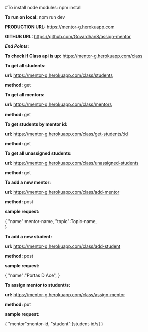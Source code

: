 #To install node modules: npm install

**To run on local:** npm run dev

**PRODUCTION URL:** https://mentor-g.herokuapp.com

**GITHUB URL:** https://github.com/Govardhan8/assign-mentor

**_End Points:_**

**To check if Class api is up:** https://mentor-g.herokuapp.com/class

**To get all students:**

**url:** https://mentor-g.herokuapp.com/class/students

**method:** get

**To get all mentors:**

**url:** https://mentor-g.herokuapp.com/class/mentors

**method:** get

**To get students by mentor id:**

**url:** https://mentor-g.herokuapp.com/class/get-students/:id

**method:** get

**To get all unassigned students:**

**url:** https://mentor-g.herokuapp.com/class/unassigned-students

**method:** get

**To add a new mentor:**

**url:** https://mentor-g.herokuapp.com/class/add-mentor

**method:** post

**sample request:**

{
"name":mentor-name,
"topic":Topic-name,  
}

**To add a new student:**

**url:** https://mentor-g.herokuapp.com/class/add-student

**method:** post

**sample request:**

{
"name":"Portas D Ace",
}

**To assign mentor to student/s:**

**url:** https://mentor-g.herokuapp.com/class/assign-mentor

**method:** put

**sample request:**

{
"mentor":mentor-id,
"student":[student-id/s]
}
